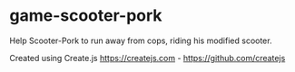 # game-scooter-pork
Help Scooter-Pork to run away from cops, riding his modified scooter.

Created using Create.js https://createjs.com - https://github.com/createjs
